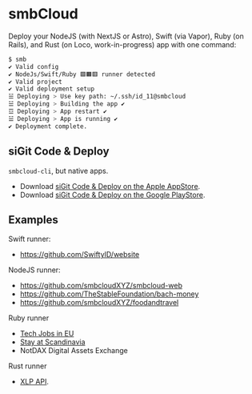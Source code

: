 # smbCloud

Deploy your NodeJS (with NextJS or Astro), Swift (via Vapor), Ruby (on Rails), and Rust (on Loco, work-in-progress) app with one command:
```bash
$ smb
✔ Valid config
✔ NodeJs/Swift/Ruby 🟩🟧🟥 runner detected
✔ Valid project
✔ Valid deployment setup
☱ Deploying > Use key path: ~/.ssh/id_11@smbcloud
☱ Deploying > Building the app ✔
☲ Deploying > App restart ✔
☱ Deploying > App is running ✔
✔ Deployment complete.
```

## siGit Code & Deploy

`smbcloud-cli`, but native apps.

- Download [siGit Code & Deploy on the Apple AppStore](https://apps.apple.com/se/app/sigit-git-client-code-editor/id6753018849).
- Download [siGit Code & Deploy on the Google PlayStore](https://play.google.com/store/apps/details?id=xyz.smbcloud.SiGit).

## Examples

Swift runner:
- https://github.com/SwiftyID/website

NodeJS runner: 
- https://github.com/smbcloudXYZ/smbcloud-web
- https://github.com/TheStableFoundation/bach-money
- https://github.com/smbcloudXYZ/foodandtravel

Ruby runner
- [Tech Jobs in EU](https://techjobsineu.5mb.app/)
- [Stay at Scandinavia](https://stayatscandinavia.5mb.app/)
- NotDAX Digital Assets Exchange

Rust runner
- [XLP API](https://api.thestablefoundation.org/v1).

